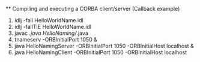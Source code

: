 ** Compiling and executing a CORBA client/server (Callback example)

1. idlj -fall HelloWorldName.idl
1. idlj -fallTIE HelloWorldName.idl
2. javac *.java HelloNaming/*.java
3. tnameserv -ORBInitialPort 1050 &
4. java HelloNamingServer -ORBInitialPort 1050 -ORBInitialHost localhost &
5. java HelloNamingClient -ORBInitialPort 1050 -ORBInitialHost localhost
